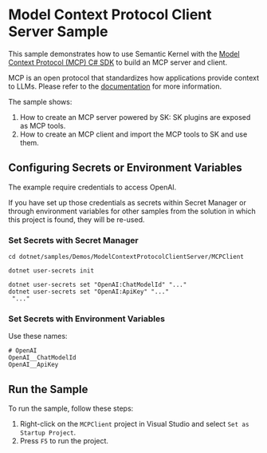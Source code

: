 # Model Context Protocol Client Server Sample

This sample demonstrates how to use Semantic Kernel with the [Model Context Protocol (MCP) C# SDK](https://github.com/modelcontextprotocol/csharp-sdk) to build an MCP server and client.

MCP is an open protocol that standardizes how applications provide context to LLMs. Please refer to the [documentation](https://modelcontextprotocol.io/introduction) for more information.

The sample shows:

1. How to create an MCP server powered by SK: SK plugins are exposed as MCP tools.    
2. How to create an MCP client and import the MCP tools to SK and use them.

## Configuring Secrets or Environment Variables

The example require credentials to access OpenAI.

If you have set up those credentials as secrets within Secret Manager or through environment variables for other samples from the solution in which this project is found, they will be re-used.

### Set Secrets with Secret Manager

```text
cd dotnet/samples/Demos/ModelContextProtocolClientServer/MCPClient

dotnet user-secrets init

dotnet user-secrets set "OpenAI:ChatModelId" "..."
dotnet user-secrets set "OpenAI:ApiKey" "..."
 "..."
```

### Set Secrets with Environment Variables

Use these names:

```text
# OpenAI
OpenAI__ChatModelId
OpenAI__ApiKey
```

## Run the Sample

To run the sample, follow these steps:
1. Right-click on the `MCPClient` project in Visual Studio and select `Set as Startup Project`.  
2. Press `F5` to run the project.